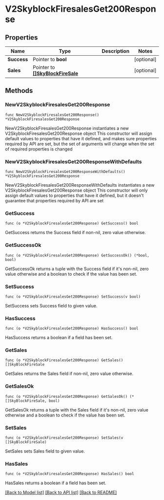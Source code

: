 # V2SkyblockFiresalesGet200Response

## Properties

Name | Type | Description | Notes
------------ | ------------- | ------------- | -------------
**Success** | Pointer to **bool** |  | [optional] 
**Sales** | Pointer to [**[]SkyBlockFireSale**](SkyBlockFireSale.md) |  | [optional] 

## Methods

### NewV2SkyblockFiresalesGet200Response

`func NewV2SkyblockFiresalesGet200Response() *V2SkyblockFiresalesGet200Response`

NewV2SkyblockFiresalesGet200Response instantiates a new V2SkyblockFiresalesGet200Response object
This constructor will assign default values to properties that have it defined,
and makes sure properties required by API are set, but the set of arguments
will change when the set of required properties is changed

### NewV2SkyblockFiresalesGet200ResponseWithDefaults

`func NewV2SkyblockFiresalesGet200ResponseWithDefaults() *V2SkyblockFiresalesGet200Response`

NewV2SkyblockFiresalesGet200ResponseWithDefaults instantiates a new V2SkyblockFiresalesGet200Response object
This constructor will only assign default values to properties that have it defined,
but it doesn't guarantee that properties required by API are set

### GetSuccess

`func (o *V2SkyblockFiresalesGet200Response) GetSuccess() bool`

GetSuccess returns the Success field if non-nil, zero value otherwise.

### GetSuccessOk

`func (o *V2SkyblockFiresalesGet200Response) GetSuccessOk() (*bool, bool)`

GetSuccessOk returns a tuple with the Success field if it's non-nil, zero value otherwise
and a boolean to check if the value has been set.

### SetSuccess

`func (o *V2SkyblockFiresalesGet200Response) SetSuccess(v bool)`

SetSuccess sets Success field to given value.

### HasSuccess

`func (o *V2SkyblockFiresalesGet200Response) HasSuccess() bool`

HasSuccess returns a boolean if a field has been set.

### GetSales

`func (o *V2SkyblockFiresalesGet200Response) GetSales() []SkyBlockFireSale`

GetSales returns the Sales field if non-nil, zero value otherwise.

### GetSalesOk

`func (o *V2SkyblockFiresalesGet200Response) GetSalesOk() (*[]SkyBlockFireSale, bool)`

GetSalesOk returns a tuple with the Sales field if it's non-nil, zero value otherwise
and a boolean to check if the value has been set.

### SetSales

`func (o *V2SkyblockFiresalesGet200Response) SetSales(v []SkyBlockFireSale)`

SetSales sets Sales field to given value.

### HasSales

`func (o *V2SkyblockFiresalesGet200Response) HasSales() bool`

HasSales returns a boolean if a field has been set.


[[Back to Model list]](../README.md#documentation-for-models) [[Back to API list]](../README.md#documentation-for-api-endpoints) [[Back to README]](../README.md)



